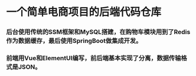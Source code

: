 # 一个简单电商项目的后端代码仓库
### 后台使用传统的SSM框架和MySQL搭建，在购物车模块用到了Redis作为数据缓存，最后使用SpringBoot做集成开发。
### 前端用Vue和ElementUI编写，前后端基本实现了分离，数据传输格式是JSON。
